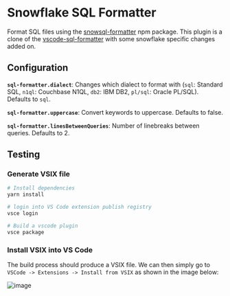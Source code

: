 # Snowflake SQL Formatter

Format SQL files using the [snowsql-formatter](https://github.com/Snowflake-Labs/snowsql-formatter) npm package. This plugin is a clone of the [vscode-sql-formatter](https://github.com/kufii/vscode-sql-formatter) with some snowflake specific changes added on.

## Configuration

**`sql-formatter.dialect`**: Changes which dialect to format with (`sql`: Standard SQL, `n1ql`: Couchbase N1QL, `db2`: IBM DB2, `pl/sql`: Oracle PL/SQL). Defaults to `sql`.

**`sql-formatter.uppercase`**: Convert keywords to uppercase. Defaults to false.

**`sql-formatter.linesBetweenQueries`**: Number of linebreaks between queries. Defaults to 2.

## Testing

### Generate VSIX file

```bash
# Install dependencies
yarn install

# login into VS Code extension publish registry
vsce login

# Build a vscode plugin
vsce package
```

### Install VSIX into VS Code

The build process should produce a VSIX file. We can then simply go to `VSCode -> Extensions -> Install from VSIX` as shown in the image below:

![image](https://user-images.githubusercontent.com/72515998/116859764-241feb00-ac1e-11eb-9609-e2f5d51e9994.png)
